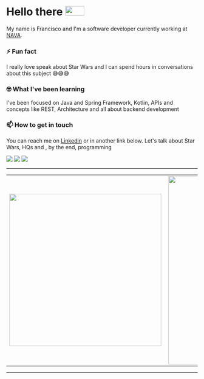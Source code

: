 # Hello there <img src="https://raw.githubusercontent.com/MartinHeinz/MartinHeinz/master/wave.gif" width="50px" height = "25px">


My name is Francisco and I'm a software developer currently working at [NAVA](https://nava.com.br/). 

<!--
**franciscoguinarte/franciscoguinarte** is a ✨ _special_ ✨ repository because its `README.md` (this file) appears on your GitHub profile.

Here are some ideas to get you started:

- 🔭 I’m currently working on @Sensedia
- 🌱 I’m currently learning Java, 
- 👯 I’m looking to collaborate on ...
- 🤔 I’m looking for help with ...
- 💬 Ask me about ...
- 📫 How to reach me: ...
- 😄 Pronouns: ...
- ⚡ Fun fact: ...
-->
 


### ⚡ Fun fact
I really love speak about Star Wars and I can spend hours in conversations about this subject 😅😅😅

### 🤓 What I've been learning
I've been focused on Java and Spring Framework, Kotlin, APIs and concepts like REST, Architecture and all about backend development

### 📫 How to get in touch
You can reach me on [Linkedin](https://www.linkedin.com/in/francisco-guinarte/) or in another link below. Let's talk about Star Wars, HQs and , by the end, programming

<div> 

 <a href="https://discord.gg/XCCmYN2A" target="_blank"><img src="https://img.shields.io/badge/Discord-7289DA?style=for-the-badge&logo=discord&logoColor=white" target="_blank"></a> 
  <a href = "mailto:francisco.guinarte@outlook.com.br"><img src="https://img.shields.io/badge/-Gmail-%23333?style=for-the-badge&logo=gmail&logoColor=white" target="_blank"></a>
  <a href="https://www.linkedin.com/in/francisco-guinarte" target="_blank"><img src="https://img.shields.io/badge/-LinkedIn-%230077B5?style=for-the-badge&logo=linkedin&logoColor=white" target="_blank"></a> 
 
</div>


---

<center>
  <table>
    <tr>
        <td><img width="400px" align="left" src="https://github-readme-stats.vercel.app/api/top-langs/?username=franciscoguinarte&hide=html,javascript&layout=compact&show_icons=true&theme=dracula" /></td>
        <td><img width="495px" align="left" src="https://github-readme-stats.vercel.app/api?username=franciscoguinarte&hide=contribs&show_icons=true&theme=dracula" /></td>
    </tr>   
  </table>
</center>  

---
